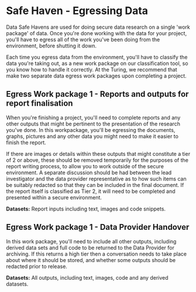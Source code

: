 # Safe Haven - Egressing Data

Data Safe Havens are used for doing secure data research on a single 'work package' of data. Once you're done working with the data for your project, you'll have to egress all of the work you've been doing from the environment, before shutting it down.

Each time you egress data from the environment, you'll have to classify the data you're taking out, as a new work package on our classification tool, so you know how to handle it correctly. At the Turing, we recommend that make two separate data egress work packages upon completing a project.

## Egress Work package 1 - Reports and outputs for report finalisation 

When you're finishing a project, you'll need to complete reports and any other outputs that might be pertinent to the presentation of the research you've done. In this workpackage, you'll be egressing the documents, graphs, pictures and any other data you might need to make it easier to finish the report.

If there are images or details within these outputs that might constitute a tier of 2 or above, these should be removed temporarily for the purposes of the report writing process, to allow you to work outside of the secure environment. A separate discussion should be had between the lead investigator and the data provider representative as to how such items can be suitably redacted so that they can be included in the final document. If the report itself is classified as Tier 2, it will need to be completed and presented within a secure environment.

**Datasets:** Report inputs including text, images and code snippets.

## Egress Work package 1 - Data Provider Handover

In this work package, you'll need to include all other outputs, including derived data sets and full code to be returned to the Data Provider for archiving. If this returns a high tier then a conversation needs to take place about where it should be stored, and whether some outputs should be redacted prior to release.

**Datasets:** All outputs, including text, images, code and any derived datasets.
